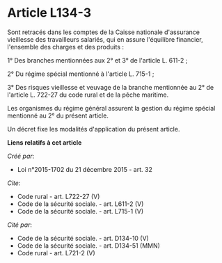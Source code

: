 # Article L134-3

Sont retracés dans les comptes de la Caisse nationale d'assurance vieillesse des travailleurs salariés, qui en assure
l'équilibre financier, l'ensemble des charges et des produits : 

1° Des branches mentionnées aux 2° et 3° de l'article L. 611-2 ; 

2° Du régime spécial mentionné à l'article L. 715-1 ; 

3° Des risques vieillesse et veuvage de la branche mentionnée au 2° de l'article L. 722-27 du code rural et de la pêche
maritime. 

Les organismes du régime général assurent la gestion du régime spécial mentionné au 2° du présent article. 

Un décret fixe les modalités d'application du présent article.

**Liens relatifs à cet article**

_Créé par_:

  - Loi n°2015-1702 du 21 décembre 2015 - art. 32

_Cite_:

  - Code rural - art. L722-27 (V)
  - Code de la sécurité sociale. - art. L611-2 (V)
  - Code de la sécurité sociale. - art. L715-1 (V)

_Cité par_:

  - Code de la sécurité sociale. - art. D134-10 (V)
  - Code de la sécurité sociale. - art. D134-51 (MMN)
  - Code rural - art. L721-2 (V)
